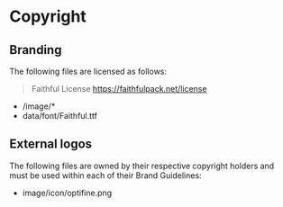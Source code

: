 # Copyright

## Branding

The following files are licensed as follows:

> Faithful License https://faithfulpack.net/license

- /image/*
- data/font/Faithful.ttf

## External logos

The following files are owned by their respective copyright holders and must be used within each of their Brand Guidelines:

- image/icon/optifine.png
